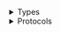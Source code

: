 <details>
<summary>Types</summary>

  - [ElasticInferenceClient](/aws-sdk-swift/reference/0.x/AWSElasticInference/ElasticInferenceClient)
  - [ElasticInferenceClient.ElasticInferenceClientConfiguration](/aws-sdk-swift/reference/0.x/AWSElasticInference/ElasticInferenceClient.ElasticInferenceClientConfiguration)
  - [ElasticInferenceClientLogHandlerFactory](/aws-sdk-swift/reference/0.x/AWSElasticInference/ElasticInferenceClientLogHandlerFactory)
  - [ElasticInferenceClientTypes](/aws-sdk-swift/reference/0.x/AWSElasticInference/ElasticInferenceClientTypes)

</details>

<details>
<summary>Protocols</summary>

  - [ElasticInferenceClientProtocol](/aws-sdk-swift/reference/0.x/AWSElasticInference/ElasticInferenceClientProtocol)

</details>

